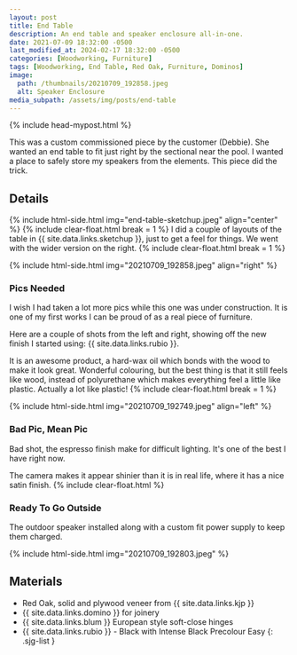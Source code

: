 ```yaml
---
layout: post
title: End Table
description: An end table and speaker enclosure all-in-one. 
date: 2021-07-09 18:32:00 -0500
last_modified_at: 2024-02-17 18:32:00 -0500
categories: [Woodworking, Furniture]
tags: [Woodworking, End Table, Red Oak, Furniture, Dominos]
image:
  path: /thumbnails/20210709_192858.jpeg
  alt: Speaker Enclosure
media_subpath: /assets/img/posts/end-table
---
```

{% include head-mypost.html %}

This was a custom commissioned piece by the customer (Debbie). She wanted an end table to fit just right by the sectional near the pool. I wanted a place to safely store my speakers from the elements. This piece did the trick.

## Details

{% include html-side.html img="end-table-sketchup.jpeg" align="center" %}
{% include clear-float.html break = 1 %}
I did a couple of layouts of the table in {{ site.data.links.sketchup }}, just to get a feel for things. We went with the wider version on the right.
{% include clear-float.html break = 1 %}

{% include html-side.html img="20210709_192858.jpeg" align="right" %}

### Pics Needed

I wish I had taken a lot more pics while this one was under construction. It is one of my first works I can be proud of as a real piece of furniture.

Here are a couple of shots from the left and right, showing off the new finish I started using: {{ site.data.links.rubio }}.

It is an awesome product, a hard-wax oil which bonds with the wood to make it look great. Wonderful colouring, but the best thing is that it still feels like wood, instead of polyurethane which makes everything feel a little like plastic. Actually a lot like plastic!
{% include clear-float.html break = 1 %}

{% include html-side.html img="20210709_192749.jpeg" align="left" %}

### Bad&nbsp;Pic, Mean&nbsp;Pic

Bad shot, the espresso finish make for difficult lighting. It's one of the best I have right now.

The camera makes it appear shinier than it is in real life, where it has a nice satin finish.
{% include clear-float.html %}

### Ready To Go Outside

The outdoor speaker installed along with a custom fit power supply to keep them charged.

{% include html-side.html img="20210709_192803.jpeg" %}

## Materials

- Red Oak, solid and plywood veneer from {{ site.data.links.kjp }}
- {{ site.data.links.domino }} for joinery
- {{ site.data.links.blum }} European style soft-close hinges
- {{ site.data.links.rubio }} - Black with Intense Black Precolour Easy
{: .sjg-list }
